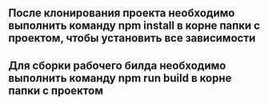## После клонирования проекта необходимо выполнить команду npm install в корне папки с проектом, чтобы установить все зависимости

## Для сборки рабочего билда необходимо выполнить команду npm run build в корне папки с проектом
